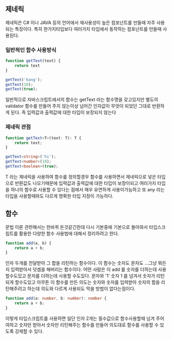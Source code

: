 ## 제네릭
제네릭은 C# 이나 JAVA 등의 언어에서 재사용성이 높은 컴포넌트를 만들때 자주 사용되는 특징이다. 특히 한가지타입보다 여러가지 타입에서 동작하는 컴포넌트를 만들때 사용된다.
  
### 일반적인 함수 사용방식
```javascript
function getText(text) {
    return text
}

getText('kang');
getText(10);
getText(true);
```

일반적으로 자바스크립트에서의 함수는 getText 라는 함수명을 갖고있지만 별도의 validator 함수를 만들어 주지 않는이상 넘어간 인자값이 무엇이 되었던 그대로 반환하게 된다. 즉 입력값과 출력값에 대한 타입이 보장되지 않는다

### 제네릭 관점
```typescript
function getText<T>(text: T): T {
    return text;
}

getText<string>('hi');
getText<number>(10);
getText<boolean>(true);
```

T 라는 제네릭을 사용하여 함수를 정의할경우 함수를 사용하면서 제네릭으로 넣은 타입으로 반환값도 나오기때문에 입력값과 출력값에 대한 타입이 보장이되고 여러가지 타입을 하나의 함수로 사용할 수 있다는 점에서 매우 유연하게 사용이가능하고 또 any 라는 타입을 사용할때와도 다르게 명확한 타입 지정이 가능하다.

## 함수
문법 이론 관련해서는 한바퀴 돈것같긴한데 다시 기본중에 기본으로 돌아와서 타입스크립트를 활용한 다양한 함수 사용법에 대해서 정리하려고 한다.

```javascript
function add(a, b) {
    return a + b;
}
```
인자 두개를 전달받아 그 합을 리턴하는 함수이다. 이 함수는 숫자도 문자도 ...그냥 뭐든지 입력받아서 덧셈을 해버리는 함수이다. 어떤 사람은 이 add 를 숫자를 더하는데 사용할수도있고 문자를 더하는데 사용할 수도있다. 문자와 '1' 숫자 1 를 넘겨서 숫자가 리턴되게 할수도있고 아무튼 이 함수를 만든 의도는 숫자와 숫자를 입력받아 숫자의 합을 리턴해주려고 하는데 의도와 다르게 사용되도 막을 방법이 없다는점이다.

```typescript
function add(a: number, b: number): number {
    return a + b;
}
```

이렇게 타입스크립트를 사용하면 일단 인자 2개는 필수값으로 함수사용할때 넘겨 주어여하고 숫자만 받아서 숫자만 리턴해주는 함수를 만들어 의도대로 함수를 사용할 수 있도록 강제할 수 있다.